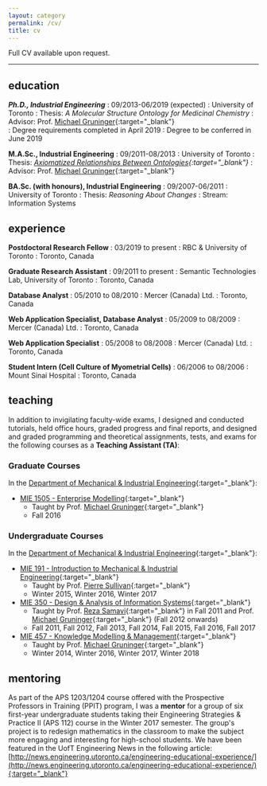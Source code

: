 ```yaml
---
layout: category
permalink: /cv/
title: cv
---
```


<!--[Curriculum Vitae (.pdf)](/files/cv_web.pdf){:target="_blank"} -->

Full CV available upon request.

---------

## education

***Ph.D., Industrial Engineering***
:   09/2013-06/2019 (expected)
:   University of Toronto
:   Thesis: *A Molecular Structure Ontology for Medicinal Chemistry*
:   Advisor: Prof. [Michael Gruninger](http://stl.mie.utoronto.ca/gruninger.html){:target="_blank"}  
:   Degree requirements completed in April 2019
:   Degree to be conferred in June 2019

**M.A.Sc., Industrial Engineering**
:   09/2011-08/2013
:   University of Toronto
:   Thesis: *[Axiomatized Relationships Between Ontologies](http://hdl.handle.net/1807/42747){:target="_blank"}*
:   Advisor: Prof. [Michael Gruninger](http://stl.mie.utoronto.ca/gruninger.html){:target="_blank"}  

**BA.Sc. (with honours), Industrial Engineering**
:   09/2007-06/2011
:   University of Toronto
:   Thesis: *Reasoning About Changes*
:   Stream: Information Systems  

## experience

**Postdoctoral Research Fellow**
:   03/2019 to present
:   RBC & University of Toronto
:   Toronto, Canada

**Graduate Research Assistant**
:   09/2011 to present
:   Semantic Technologies Lab, University of Toronto
:   Toronto, Canada

<!--
  * Help specify the metadata and formalize logical methods to relate ontologies to one another within the COmmon Logic Ontology REpository (COLORE) project (http://colore.oor.net)
  * Assisted with local International Association for Ontology \& Its Application (IAOA) events
-->

**Database Analyst**
:   05/2010 to 08/2010
:   Mercer (Canada) Ltd.
:   Toronto, Canada

<!--
  * Assisted the database administration (DBA) team by running SQL scripts needed for client meetings and scheduling change management deployments.
  * Generated annual and monthly fiscal reports for supervisors pertaining to DBA productivity.
  * Other tasks involved providing support for Mercer's Web 2.0 applications, performing and deploying web application packages on test environments for quality assurance analysis, and documenting relevant procedures.
-->

**Web Application Specialist, Database Analyst**
:   05/2009 to 08/2009
:   Mercer (Canada) Ltd.
:   Toronto, Canada

<!--
  * Provided support for Mercer's Web 2.0 initiatives (Wiki and forum technologies), performing and deploying web application packages on test environments for quality assurance analysis, and documenting relevant procedures.
  * Assisted the database administration (DBA) team by running SQL scripts needed for client meetings and scheduling change management deployments.
-->

**Web Application Specialist**
:   05/2008 to 08/2008
:   Mercer (Canada) Ltd.
:   Toronto, Canada

<!--
  * Provided support for packaged web applications that have been customized for Mercer: troubleshooting, administrative tasks, help desk ticket resolution, and Mercer's Web 2.0 initiative (Wiki and forum technologies).
  * Redesigned an internal team website using HTML and ASP.NET.
  * Other tasks involved performing and deploying web application packages on test environments for quality assurance analysis, and documenting relevant procedures.
-->

**Student Intern (Cell Culture of Myometrial Cells)**
:   06/2006 to 08/2006
:   Mount Sinai Hospital
:   Toronto, Canada

<!--  
  * Received the Jillian Townsend Memorial Science Internship at St. Clement's School.
  * Worked in the Samuel Lunenfeld Research Institute at in the Women's and Infant's Health Department. (As of June 2013, the institute is now known as The Lunenfeld-Tanenbaum Research Institute.)
  * Carried out tasks involving primary cell culture, making solutions, and researching the effects of interleukins and mechanical stretching of myometrial (smooth muscle) cells of rat uteri.
-->

## teaching

In addition to invigilating faculty-wide exams, I designed and conducted tutorials, held office hours, graded progress and final reports, and designed and graded programming and theoretical assignments, tests, and exams for the following courses as a **Teaching Assistant (TA)**:

### Graduate Courses
In the [Department of Mechanical & Industrial Engineering](http://www.mie.utoronto.ca/){:target="_blank"}:
* [MIE 1505 - Enterprise Modelling](https://www.mie.utoronto.ca/mie/grad/courses#area_7){:target="_blank"}
    * Taught by Prof. [Michael Gruninger](http://stl.mie.utoronto.ca/gruninger.html){:target="_blank"}
    * Fall 2016

### Undergraduate Courses
In the [Department of Mechanical & Industrial Engineering](http://www.mie.utoronto.ca/){:target="_blank"}:
* [MIE 191 - Introduction to Mechanical & Industrial Engineering](https://portal.engineering.utoronto.ca/sites/calendars/current/Course_Descriptions.html#MIE191H1){:target="_blank"}
    * Taught by Prof. [Pierre Sullivan](http://turbulence.mie.utoronto.ca/members/sullivan/){:target="_blank"}
    * Winter 2015, Winter 2016, Winter 2017
* [MIE 350 - Design & Analysis of Information Systems](https://portal.engineering.utoronto.ca/sites/calendars/current/Course_Descriptions.html#MIE350H1){:target="_blank"}
    * Taught by Prof. [Reza Samavi](http://www.cas.mcmaster.ca/samavi/){:target="_blank"} in Fall 2011 and  Prof. [Michael Gruninger](http://stl.mie.utoronto.ca/gruninger.html){:target="_blank"} (Fall 2012 onwards)
    * Fall 2011, Fall 2012, Fall 2013, Fall 2014, Fall 2015, Fall 2016, Fall 2017
* [MIE 457 - Knowledge Modelling & Management](https://portal.engineering.utoronto.ca/sites/calendars/current/Course_Descriptions.html#MIE457H1){:target="_blank"}
    * Taught by Prof. [Michael Gruninger](http://stl.mie.utoronto.ca/gruninger.html){:target="_blank"}
    * Winter 2014, Winter 2016, Winter 2017, Winter 2018

## mentoring

As part of the APS 1203/1204 course offered with the Prospective Professors in Training (PPIT) program, I was a **mentor** for a group of six first-year undergraduate students taking their Engineering Strategies & Practice II (APS 112) course in the Winter 2017 semester. The group's project is to redesign mathematics in the classroom to make the subject more engaging and interesting for high-school students. We have been featured in the UofT Engineering News in the following article: 
[http://news.engineering.utoronto.ca/engineering-educational-experience/](http://news.engineering.utoronto.ca/engineering-educational-experience/){:target="_blank"}